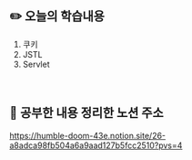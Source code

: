 
## :pencil2:  오늘의 학습내용
1. 쿠키
2. JSTL
3. Servlet
 <br>

## :memo:  공부한 내용 정리한 노션 주소
<https://humble-doom-43e.notion.site/26-a8adca98fb504a6a9aad127b5fcc2510?pvs=4>

